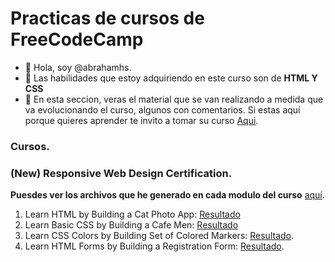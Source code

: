 # Practicas de cursos de FreeCodeCamp


- 👋 Hola, soy @abrahamhs.
- 👀 Las habilidades que estoy adquiriendo en este curso son de **HTML Y CSS**
- 🌱 En esta seccion, veras el material que se van realizando a medida que va evolucionando el curso, algunos con comentarios. Si estas aquí porque quieres 
aprender te invito a tomar su curso [Aqui](https://www.freecodecamp.org).

### Cursos.
  ### (New) Responsive Web Design Certification.
  **Puesdes ver los archivos que he generado en cada modulo del curso** [aquí](https://github.com/abrahamhs/abrahamhs.github.io/tree/9683ecc36cb455b0b8b1d26923ef51c68c140e68/freecodecamp/responsive-web-desig).  
   1. Learn HTML by Building a Cat Photo App: [Resultado](https://abrahamhs.github.io/freecodecamp/responsive-web-desig/building-cat-photo-app/)
   2. Learn Basic CSS by Building a Cafe Men: [Resultado](https://abrahamhs.github.io/freecodecamp/responsive-web-desig/basic-css-by-building-a-cafe-menu/) 
   3. Learn CSS Colors by Building Set of Colored Markers: [Resultado](https://abrahamhs.github.io/freecodecamp/responsive-web-desig/css-colors-building-a-set-of-colored-markers).
   4. Learn HTML Forms by Building a Registration Form: [Resultado](https://abrahamhs.github.io/freecodecamp/responsive-web-desig/building-a-registration-form).

